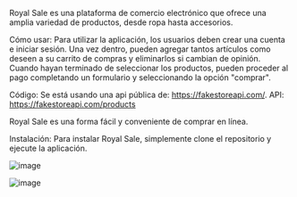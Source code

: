 Royal Sale es una plataforma de comercio electrónico que ofrece una amplia variedad de productos, desde ropa hasta accesorios.

Cómo usar: Para utilizar la aplicación, los usuarios deben crear una cuenta e iniciar sesión. Una vez dentro, pueden agregar tantos artículos como deseen a su carrito de compras y eliminarlos si cambian de opinión. Cuando hayan terminado de seleccionar los productos, pueden proceder al pago completando un formulario y seleccionando la opción "comprar".

Código: Se está usando una api pública de: https://fakestoreapi.com/.
        API: https://fakestoreapi.com/products

Royal Sale es una forma fácil y conveniente de comprar en línea.

Instalación: Para instalar Royal Sale, simplemente clone el repositorio y ejecute la aplicación.

![image](https://user-images.githubusercontent.com/63792804/232925224-1dc41773-3c0d-456b-a11e-beea91146cbc.png)

![image](https://user-images.githubusercontent.com/63792804/232925305-8839e7e8-0f17-4575-b9bd-0c8897caa48f.png)


